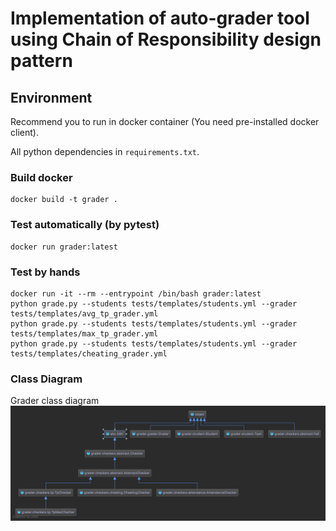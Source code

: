 # Implementation of auto-grader tool using Chain of Responsibility design pattern

## Environment
Recommend you to run in docker container (You need pre-installed docker client).

All python dependencies in ``requirements.txt``.

### Build docker
```console
docker build -t grader .
```

### Test automatically (by pytest)

```console¬
docker run grader:latest
```

### Test by hands
```console
docker run -it --rm --entrypoint /bin/bash grader:latest
python grade.py --students tests/templates/students.yml --grader tests/templates/avg_tp_grader.yml
python grade.py --students tests/templates/students.yml --grader tests/templates/max_tp_grader.yml
python grade.py --students tests/templates/students.yml --grader tests/templates/cheating_grader.yml
```

### Class Diagram
Grader class diagram ![alternative text](./grader.png)